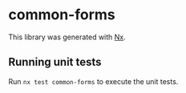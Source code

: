 # common-forms

This library was generated with [Nx](https://nx.dev).

## Running unit tests

Run `nx test common-forms` to execute the unit tests.
